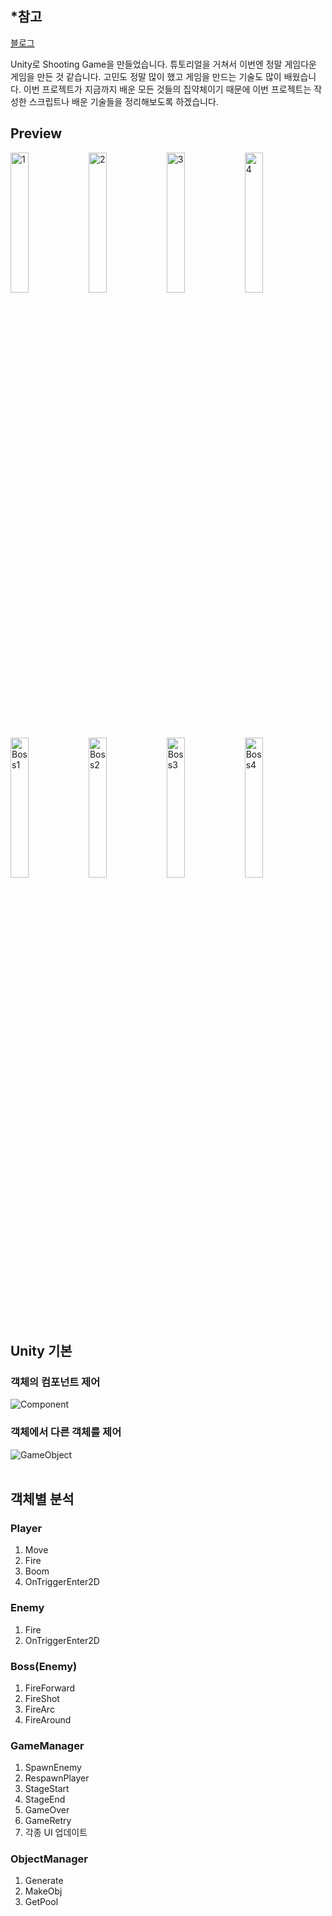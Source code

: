 ## *참고
<!-- <a href='https://www.youtube.com/watch?v=ETYzjbnLixY&list=PLO-mt5Iu5TeYtWvM9eN-xnwRbyUAMWd3b&index=1'>2D 종스크롤 슈팅 - 플레이어 이동 구현하기 [유니티 기초 강좌 B27 + 에셋 다운로드]</a>   -->
<a href='https://lubiksss.github.io/unity/Unity_ShootingGame/'>블로그</a>

Unity로 Shooting Game을 만들었습니다. 튜토리얼을 거쳐서 이번엔 정말 게임다운 게임을 만든 것 같습니다. 고민도 정말 많이 했고 게임을 만드는 기술도 많이 배웠습니다. 이번 프로젝트가 지금까지 배운 모든 것들의 집약체이기 때문에 이번 프로젝트는 작성한 스크립트나 배운 기술들을 정리해보도록 하겠습니다.

## Preview
<div>
    <img src="https://user-images.githubusercontent.com/67966414/137348947-b342bf9c-f3a4-43b3-8a1a-f8c0c11788dc.jpg" alt="1" style="width:24%;"/>
    <img src="https://user-images.githubusercontent.com/67966414/137348954-27063584-ce64-4c85-855b-4740622f4128.jpg" alt="2" style="width:24%;"/>
    <img src="https://user-images.githubusercontent.com/67966414/137348955-6dbdc93b-a1ef-4cfa-a07b-e42304c37c73.jpg" alt="3" style="width:24%;"/>
    <img src="https://user-images.githubusercontent.com/67966414/137348958-cc15c754-1df0-4f04-93e6-390c6ea2090a.jpg" alt="4" style="width:24%;"/>
</div>
<div>
    <img src="https://user-images.githubusercontent.com/67966414/137348963-348aaa7f-4be9-4b00-80e5-9c65433e748c.jpg" alt="Boss1" style="width:24%;"/>
    <img src="https://user-images.githubusercontent.com/67966414/137348965-ea445288-df5d-4368-bc2a-657b6141f7b7.jpg" alt="Boss2" style="width:24%;"/>
    <img src="https://user-images.githubusercontent.com/67966414/137348968-ebee1cad-ef5b-48c7-bb79-0baf33b3332f.jpg" alt="Boss3" style="width:24%;"/>
    <img src="https://user-images.githubusercontent.com/67966414/137348970-0652d247-eef4-4a8e-a466-a1e75f360c4e.jpg" alt="Boss4" style="width:24%;"/>
</div>

## Unity 기본
### 객체의 컴포넌트 제어
<img src="https://user-images.githubusercontent.com/67966414/134113892-fafce52f-63b8-48f8-9d8b-2f86af1c5359.png" alt="Component" style="margin-left: auto; margin-right: auto; display: block">

### 객체에서 다른 객체를 제어
<img src="https://user-images.githubusercontent.com/67966414/134115486-10fd4a05-41ce-4066-b083-3bc676f7ca85.png" alt="GameObject" style="margin-left: auto; margin-right: auto; display: block">
<br>

## 객체별 분석
### Player
1. Move  
2. Fire  
3. Boom  
4. OnTriggerEnter2D  

### Enemy
1. Fire  
2. OnTriggerEnter2D  

### Boss(Enemy)
1. FireForward
2. FireShot
3. FireArc
4. FireAround

### GameManager
1. SpawnEnemy  
2. RespawnPlayer  
3. StageStart
4. StageEnd
5. GameOver
6. GameRetry
7. 각종 UI 업데이트

### ObjectManager
1. Generate  
2. MakeObj  
3. GetPool
